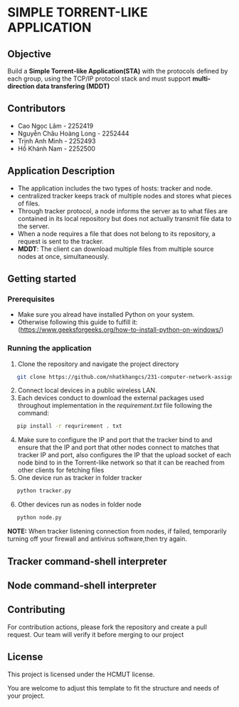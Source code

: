 # **SIMPLE TORRENT-LIKE APPLICATION**

## **Objective**

Build a **Simple Torrent-like Application(STA)** with the protocols defined by each group, using
the TCP/IP protocol stack and must support **multi-direction data transfering (MDDT)**

## **Contributors**

- Cao Ngọc Lâm - 2252419
- Nguyễn Châu Hoàng Long - 2252444
- Trịnh Anh Minh - 2252493
- Hồ Khánh Nam - 2252500

## **Application Description**

- The application includes the two types of hosts: tracker and node.
- centralized tracker keeps track of multiple nodes and stores what pieces of files.
- Through tracker protocol, a node informs the server as to what files are contained in its local
  repository but does not actually transmit file data to the server.
- When a node requires a file that does not belong to its repository, a request is sent to the
  tracker.
- **MDDT**: The client can download multiple files from multiple source nodes at once,
  simultaneously.

## **Getting started**

### **Prerequisites**

- Make sure you alread have installed Python on your system.
- Otherwise following this guide to fulfill it: (https://www.geeksforgeeks.org/how-to-install-python-on-windows/)

### **Running the application**

1. Clone the repository and navigate the project directory

```bash
   git clone https://github.com/nhatkhangcs/231-computer-network-assignment1.git
```

2. Connect local devices in a public wireless LAN.
3. Each devices conduct to download the external packages used throughout implementation in the _requirement.txt_ file following the command:

```bash
   pip install -r requrirement . txt
```

4. Make sure to configure the IP and port that the tracker bind to and ensure that the IP and port that other nodes connect to matches that tracker IP and port, also configures the IP that the upload socket of each node bind to in the Torrent-like network so that it can be reached from other clients for fetching files
5. One device run as tracker in folder tracker

```bash
   python tracker.py
```

6. Other devices run as nodes in folder node

```bash
   python node.py
```

**NOTE:** When tracker listening connection from nodes, if failed, temporarily turning off your firewall and antivirus software,then try again.

## **Tracker command-shell interpreter**

## **Node command-shell interpreter**

## **Contributing**

For contribution actions, please fork the repository and create a pull request. Our team will verify it before merging to our project

## **License**

This project is licensed under the HCMUT license.

You are welcome to adjust this template to fit the structure and needs of your project.

